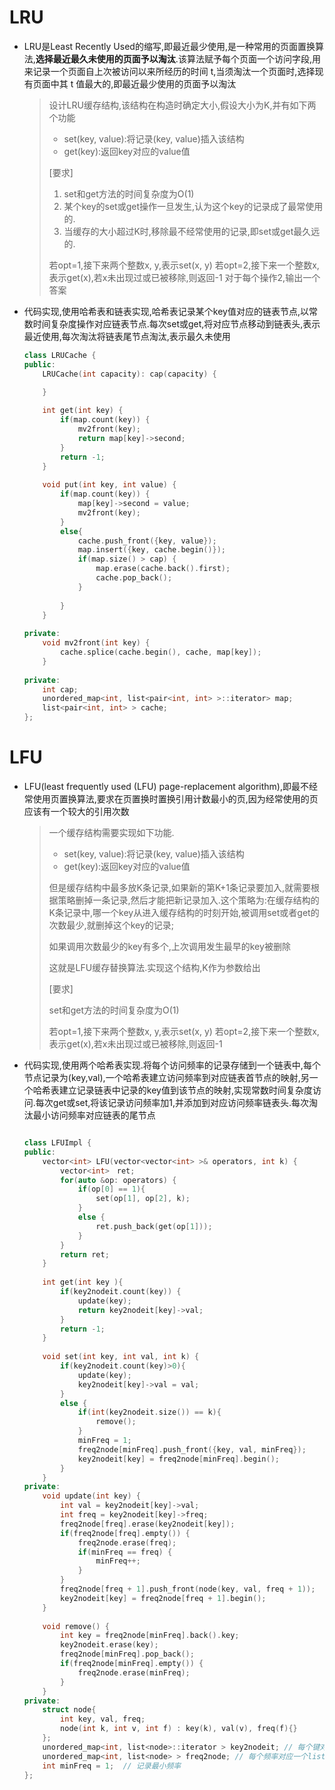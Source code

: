 # LRU

* LRU是Least Recently Used的缩写,即最近最少使用,是一种常用的页面置换算法,**选择最近最久未使用的页面予以淘汰**.该算法赋予每个页面一个访问字段,用来记录一个页面自上次被访问以来所经历的时间 t,当须淘汰一个页面时,选择现有页面中其 t 值最大的,即最近最少使用的页面予以淘汰

  > 设计LRU缓存结构,该结构在构造时确定大小,假设大小为K,并有如下两个功能
  >
  > - set(key, value):将记录(key, value)插入该结构
  > - get(key):返回key对应的value值
  >
  > [要求]
  >
  > 1. set和get方法的时间复杂度为O(1)
  > 2. 某个key的set或get操作一旦发生,认为这个key的记录成了最常使用的.
  > 3. 当缓存的大小超过K时,移除最不经常使用的记录,即set或get最久远的.
  >
  > 若opt=1,接下来两个整数x, y,表示set(x, y)
  > 若opt=2,接下来一个整数x,表示get(x),若x未出现过或已被移除,则返回-1
  > 对于每个操作2,输出一个答案

* 代码实现,使用哈希表和链表实现,哈希表记录某个key值对应的链表节点,以常数时间复杂度操作对应链表节点.每次set或get,将对应节点移动到链表头,表示最近使用,每次淘汰将链表尾节点淘汰,表示最久未使用

  ```c++
  class LRUCache {
  public:
      LRUCache(int capacity): cap(capacity) {
  
      }
      
      int get(int key) {
          if(map.count(key)) {
              mv2front(key);
              return map[key]->second;
          }
          return -1;
      }
      
      void put(int key, int value) {
          if(map.count(key)) {
              map[key]->second = value;
              mv2front(key);
          }
          else{
              cache.push_front({key, value});
              map.insert({key, cache.begin()});
              if(map.size() > cap) {
                  map.erase(cache.back().first);
                  cache.pop_back();
              }
              
          }
      }
      
  private:
      void mv2front(int key) {
          cache.splice(cache.begin(), cache, map[key]);
      }
      
  private:
      int cap;
      unordered_map<int, list<pair<int, int> >::iterator> map;
      list<pair<int, int> > cache;
  };
  ```

# LFU

* LFU(least frequently used (LFU) page-replacement algorithm),即最不经常使用页置换算法,要求在页置换时置换引用计数最小的页,因为经常使用的页应该有一个较大的引用次数

  > 一个缓存结构需要实现如下功能.
  >
  > - set(key, value):将记录(key, value)插入该结构
  > - get(key):返回key对应的value值
  >
  > 但是缓存结构中最多放K条记录,如果新的第K+1条记录要加入,就需要根据策略删掉一条记录,然后才能把新记录加入.这个策略为:在缓存结构的K条记录中,哪一个key从进入缓存结构的时刻开始,被调用set或者get的次数最少,就删掉这个key的记录;
  >
  > 如果调用次数最少的key有多个,上次调用发生最早的key被删除
  >
  > 这就是LFU缓存替换算法.实现这个结构,K作为参数给出
  >
  > [要求]
  >
  > set和get方法的时间复杂度为O(1)
  >
  > 若opt=1,接下来两个整数x, y,表示set(x, y)
  > 若opt=2,接下来一个整数x,表示get(x),若x未出现过或已被移除,则返回-1

* 代码实现,使用两个哈希表实现.将每个访问频率的记录存储到一个链表中,每个节点记录为(key,val),一个哈希表建立访问频率到对应链表首节点的映射,另一个哈希表建立记录链表中记录的key值到该节点的映射,实现常数时间复杂度访问.每次get或set,将该记录访问频率加1,并添加到对应访问频率链表头.每次淘汰最小访问频率对应链表的尾节点

  ```c++
  
  class LFUImpl {
  public:
      vector<int> LFU(vector<vector<int> >& operators, int k) {
          vector<int>　ret;
          for(auto &op: operators) {
              if(op[0] == 1){
                  set(op[1], op[2], k);
              }
              else {
                  ret.push_back(get(op[1]));
              }
          }
          return ret;
      }
      
      int get(int key ){
          if(key2nodeit.count(key)) {
              update(key);
              return key2nodeit[key]->val;
          }
          return -1;
      }
      
      void set(int key, int val, int k) {
          if(key2nodeit.count(key)>0){
              update(key);
              key2nodeit[key]->val = val;
          }
          else {
              if(int(key2nodeit.size()) == k){
                  remove();
              }
              minFreq = 1;
              freq2node[minFreq].push_front({key, val, minFreq});
              key2nodeit[key] = freq2node[minFreq].begin();
          }
      }
  private:
      void update(int key) {
          int val = key2nodeit[key]->val;
          int freq = key2nodeit[key]->freq;
          freq2node[freq].erase(key2nodeit[key]);
          if(freq2node[freq].empty()) {
              freq2node.erase(freq);
              if(minFreq == freq) {
                  minFreq++;
              }
          }
          freq2node[freq + 1].push_front(node(key, val, freq + 1));
          key2nodeit[key] = freq2node[freq + 1].begin();
      }
   
      void remove() {
          int key = freq2node[minFreq].back().key;
          key2nodeit.erase(key);
          freq2node[minFreq].pop_back();
          if(freq2node[minFreq].empty()) {
              freq2node.erase(minFreq);
          }
      }
  private:
      struct node{
          int key, val, freq;
          node(int k, int v, int f) : key(k), val(v), freq(f){}
      };
      unordered_map<int, list<node>::iterator > key2nodeit;	// 每个键对应一个list迭代器,用于快速查询
      unordered_map<int, list<node> > freq2node; // 每个频率对应一个list
      int minFreq = 1;  // 记录最小频率
  };
  ```
